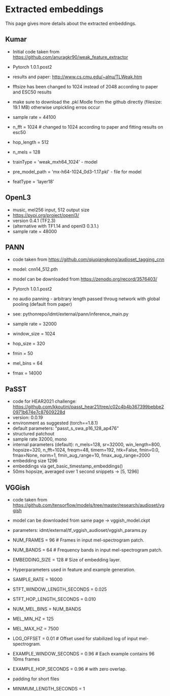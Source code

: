 # Extracted embeddings

This page gives more details about the extracted embeddings.

## Kumar

- Initial code taken from https://github.com/anuragkr90/weak_feature_extractor
- Pytorch  1.0.1.post2
- results and paper: http://www.cs.cmu.edu/~alnu/TLWeak.htm
- fftsize has been changed to 1024 instead of 2048 according to paper and ESC50 results
- make sure to download the .pkl Modle from the github directly (filesize: 19.1 MB) otherwise unpickling erros occur

- sample rate = 44100
- n_fft = 1024 # changed to 1024 according to paper and fitting results on esc50
- hop_length = 512
- n_mels = 128
- trainType = 'weak_mxh64_1024' - model
- pre_model_path = 'mx-h64-1024_0d3-1.17.pkl' - file for model
- featType = 'layer18'

## OpenL3

- music, mel256 input, 512 output size
- https://pypi.org/project/openl3/
- version 0.4.1 (TF2.3)
- (alternative with TF1.14 and openl3 0.3.1.)
- sample rate = 48000

## PANN

- code taken from https://github.com/qiuqiangkong/audioset_tagging_cnn
- model: cnn14_512.pth
- model can be downloaded from https://zenodo.org/record/3576403/
- Pytorch  1.0.1.post2
- no audio panning - arbitrary length passed throug network with global pooling (default from paper)
- see: pythonrepo/idmt/external/pann/inference_main.py
- sample rate = 32000

- window_size = 1024
- hop_size = 320
- fmin = 50
- mel_bins = 64
- fmax = 14000

## PaSST

- code for HEAR2021 challenge: https://github.com/kkoutini/passt_hear21/tree/c02c4b4b367399bebbe20971b674e7c87609228d
- version: 0.0.19
- environment as suggested (torch==1.8.1)
- default parameters: "passt_s_swa_p16_128_ap476"
- structured patchout
- sample rate 32000, mono
- internal parameters (default): n_mels=128, sr=32000, win_length=800, hopsize=320, n_fft=1024, freqm=48,
                             timem=192,
                             htk=False, fmin=0.0, fmax=None, norm=1, fmin_aug_range=10,
                             fmax_aug_range=2000
- embedding size 1296
- embeddings via get_basic_timestamp_embeddings()
- 50ms hopsize, averaged over 1 second snippets -> [5, 1296]

## VGGish

- code taken from https://github.com/tensorflow/models/tree/master/research/audioset/vggish
- model can be downloaded from same page -> vggish_model.ckpt

- parameters: idmt/external/tf_vggish_audioset/vggish_params.py

- NUM_FRAMES = 96  # Frames in input mel-spectrogram patch.
- NUM_BANDS = 64  # Frequency bands in input mel-spectrogram patch.
- EMBEDDING_SIZE = 128  # Size of embedding layer.

- Hyperparameters used in feature and example generation.
- SAMPLE_RATE = 16000
- STFT_WINDOW_LENGTH_SECONDS = 0.025
- STFT_HOP_LENGTH_SECONDS = 0.010
- NUM_MEL_BINS = NUM_BANDS
- MEL_MIN_HZ = 125
- MEL_MAX_HZ = 7500
- LOG_OFFSET = 0.01  # Offset used for stabilized log of input mel-spectrogram.
- EXAMPLE_WINDOW_SECONDS = 0.96  # Each example contains 96 10ms frames
- EXAMPLE_HOP_SECONDS = 0.96     # with zero overlap.
-	padding for short files
- MINIMUM_LENGTH_SECONDS = 1
